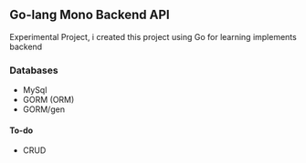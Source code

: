 ## Go-lang Mono Backend API

Experimental Project, i created this project using Go for learning implements backend

### Databases 

- MySql
- GORM (ORM)
- GORM/gen

#### To-do 
- CRUD
